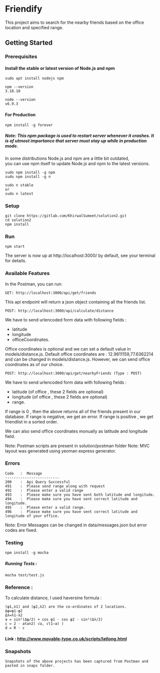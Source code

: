 # Friendify

This project aims to search for the nearby friends based on the office location and specified range.

## Getting Started 

### Prerequisites

#### Install the stable or latest version of Node.js and npm 

```
sudo apt install nodejs npm

npm --version
3.10.10

node --version 
v6.9.3
```
#### For Production

```
npm install -g forever
```

##### Note: This npm package is used to restart server whenever it crashes. It is of utmost importance that server must stay up while in production mode.

In some distributions Node.js and npm are a little bit outdated,<br />
you can use npm itself to update Node.js and npm to the latest versions.

```
sudo npm install -g npm 
sudo npm install -g n
```
```
sudo n stable
or 
sudo n latest
```

### Setup

```
git clone https://gitlab.com/KhirwalSumeet/solution2.git 
cd solution2
npm install
```

### Run
```
npm start
```
The server is now up at http://localhost:3000/ by default, see your terminal for details.

### Available Features

In the Postman, you can run:

```
GET: http://localhost:3000/api/get/friends
```

This api endpoint will return a json object containing all the friends list.

```
POST: http://localhost:3000/api/calculate/distance
```

We have to send urlencoded form data with following fields : 
- latitude
- longitude 
- officeCoordinates.

Office coordinates is optional and we can set a default value in models/distance.js.
Default office coordinates are : 12.9611159,77.6362214 and can be changed in models/distance.js.
However, we can send office coordinates as of our choice.

```
POST: http://localhost:3000/api/get/nearbyFriends (Type : POST)
```

We have to send urlencoded form data with following fields : 
- latitude (of office , these 2 fields are optional)
- longitude (of office , these 2 fields are optional) 
- range.

If range is 0 , then the above returns all of the friends present in our database.
If range is negative, we get an error.
If range is positive , we get friendlist in a sorted order.

We can also send office coordinates monually as latitude and longitude field.

Note: Postman scripts are present in solution/postman folder
Note: MVC layout was generated using yeoman express generator.

### Errors

```
Code   :  Message
-------------------------
200    :  Api Query Successful
491    :  Please send range along with request
492    :  Please enter a valid range
493    :  Please make sure you have sent both latitude and longitude.
494    :  Please make sure you have sent correct latitude and longitude.
495    :  Please enter a valid range.
496    :  Please make sure you have sent correct latitude and longitude of your office.
```
Note: Error Messages can be changed in data/messages.json but error codes are fixed.

### Testing
```
npm install -g mocha
```
##### Running Tests :
```
mocha test/test.js 
```
### Reference :

To calculate distance, I used haversine formula : 
```
(φ1,λ1) and (φ2,λ2) are the co-ordinates of 2 locations.
Δφ=φ1-φ2
Δλ=λ1-λ2
a = sin²(Δφ/2) + cos φ1 ⋅ cos φ2 ⋅ sin²(Δλ/2)
c = 2 ⋅ atan2( √a, √(1−a) )
d = R ⋅ c
```
#### Link : http://www.movable-type.co.uk/scripts/latlong.html

### Snapshots

```
Snapshots of the above projects has been captured from Postman and pasted in snaps folder.
```